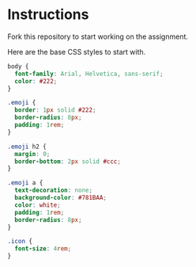 # Instructions

Fork this repository to start working on the assignment.

Here are the base CSS styles to start with.

```css
body {
  font-family: Arial, Helvetica, sans-serif;
  color: #222;
}

.emoji {
  border: 1px solid #222;
  border-radius: 8px;
  padding: 1rem;
}

.emoji h2 {
  margin: 0;
  border-bottom: 2px solid #ccc;
}

.emoji a {
  text-decoration: none;
  background-color: #781BAA;
  color: white;
  padding: 1rem;
  border-radius: 8px;
}

.icon {
  font-size: 4rem;
}
